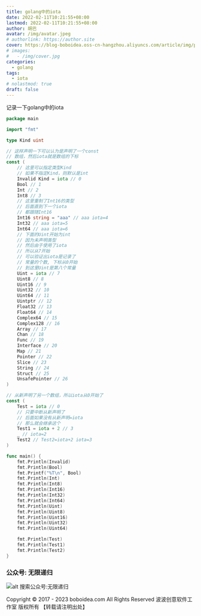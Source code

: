 ```yaml
---
title: golang中的iota
date: 2022-02-11T10:21:55+08:00
lastmod: 2022-02-11T10:21:55+08:00
author: 胡巴
avatar: /img/avatar.jpeg
# authorlink: https://author.site
cover: https://blog-boboidea.oss-cn-hangzhou.aliyuncs.com/article/img/posts/hzw89.jpeg
# images:
#   - /img/cover.jpg
categories:
  - golang
tags:
  - iota
# nolastmod: true
draft: false
---
```


记录一下golang中的iota

<!--more-->

```go
package main

import "fmt"

type Kind uint

// 这样声明一下可以认为是声明了一个const
// 数组，然后iota就是数组的下标
const (
	// 这里可以指定类型Kind
	// 如果不指定Kind，则默认是int
	Invalid Kind = iota // 0
	Bool // 1
	Int // 2
	Int8 // 3
	// 这里重制了Int16的类型
	// 后面直到下一个iota
	// 都跟随Int16
	Int16 string = "aaa" // aaa iota=4
	Int32 // aaa iota=5
	Int64 // aaa iota=6
	// 下面的Uint开始为int
	// 因为未声明类型
	// 然后由于使用了iota
	// 所以从7开始
	// 可以验证出iota是记录了
	// 常量的个数, 下标从0开始
	// 到这里Uint是第八个常量
	Uint = iota // 7
	Uint8 // 8
	Uint16 // 9
	Uint32 // 10
	Uint64 // 11
	Uintptr // 12
	Float32 // 13
	Float64 // 14
	Complex64 // 15
	Complex128 // 16
	Array // 17
	Chan // 18
	Func // 19
	Interface // 20
	Map // 21
	Pointer // 22
	Slice // 23
	String // 24
	Struct // 25
	UnsafePointer // 26
)

// 从新声明了另一个数组，所以iota从0开始了
const (
	Test = iota // 0
    // 只要中断从新声明了
	// 后面如果没有从新声明=iota
	// 那么就会继承这个
	Test1 = iota + 2 // 3
	_ // iota=2
	Test2 // Test2=iota+2 iota=3
)

func main() {
	fmt.Println(Invalid)
	fmt.Println(Bool)
	fmt.Printf("%T\n", Bool)
	fmt.Println(Int)
	fmt.Println(Int8)
	fmt.Println(Int16)
	fmt.Println(Int32)
	fmt.Println(Int64)
	fmt.Println(Uint)
	fmt.Println(Uint8)
	fmt.Println(Uint16)
	fmt.Println(Uint32)
	fmt.Println(Uint64)

	fmt.Println(Test)
	fmt.Println(Test1)
	fmt.Println(Test2)
}
```

<!--qr_code-->

### 公众号: 无限递归

![alt 搜索公众号:无限递归](https://blog-boboidea.oss-cn-hangzhou.aliyuncs.com/article/img/gongzhonghao.jpeg "无限递归")

<!--declare-declare-->

Copyright &copy; 2017 - 2023 boboidea.com All Rights Reserved 波波创意软件工作室 版权所有 【转载请注明出处】
